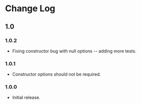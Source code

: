 # Change Log

## 1.0

### 1.0.2
  * Fixing constructor bug with null options -- adding more tests.

### 1.0.1
  * Constructor options should not be required.

### 1.0.0
  * Initial release.
